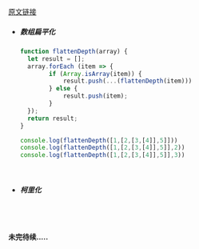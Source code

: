 [原文链接](https://github.com/lensh/blog/issues/2)



* ##### 数组扁平化

  ```js
  function flattenDepth(array) {
  	let result = [];
  	array.forEach (item => {
          if (Array.isArray(item)) {
              result.push(...(flattenDepth(item)))
          } else {
              result.push(item);
          }
  	});
  	return result;
  }

  console.log(flattenDepth([1,[2,[3,[4]],5]]))
  console.log(flattenDepth([1,[2,[3,[4]],5]],2))
  console.log(flattenDepth([1,[2,[3,[4]],5]],3))
  ```

  ​

* ##### 柯里化

  ```

  ```

  ​

#### 未完待续.....

